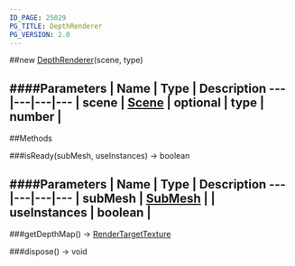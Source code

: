 ```yaml
---
ID_PAGE: 25029
PG_TITLE: DepthRenderer
PG_VERSION: 2.0
---
```

##new [DepthRenderer](/classes/DepthRenderer)(scene, type)

####Parameters
 | Name | Type | Description
---|---|---|---
 | scene | [Scene](/classes/Scene) | 
optional | type | number | 
---



##Methods

###isReady(subMesh, useInstances) &rarr; boolean

####Parameters
 | Name | Type | Description
---|---|---|---
 | subMesh | [SubMesh](/classes/SubMesh) | 
 | useInstances | boolean | 
---

###getDepthMap() &rarr; [RenderTargetTexture](/classes/RenderTargetTexture)


###dispose() &rarr; void

